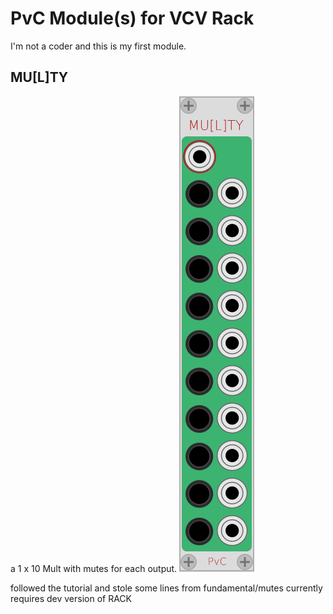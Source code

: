 
# PvC Module(s) for VCV Rack

I'm not a coder and this is my first module.

## MU[L]TY
 a 1 x 10 Mult with mutes for each output.
![Multy](/images/Multy.png?raw=true "Multy")

followed the tutorial and stole some lines from fundamental/mutes
currently requires dev version of RACK

